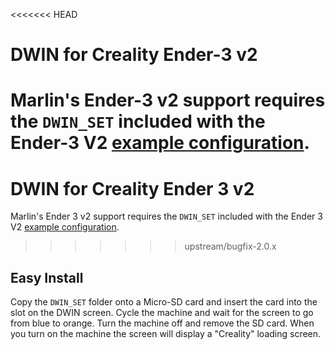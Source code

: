 <<<<<<< HEAD
# DWIN for Creality Ender-3 v2

Marlin's Ender-3 v2 support requires the `DWIN_SET` included with the Ender-3 V2 [example configuration](https://github.com/MarlinFirmware/Configurations/tree/bugfix-2.1.x/config/examples/Creality/Ender-3%20V2).
=======
# DWIN for Creality Ender 3 v2

Marlin's Ender 3 v2 support requires the `DWIN_SET` included with the Ender 3 V2 [example configuration](https://github.com/MarlinFirmware/Configurations/tree/bugfix-2.0.x/config/examples/Creality/Ender-3%20V2).
>>>>>>> upstream/bugfix-2.0.x

## Easy Install

Copy the `DWIN_SET` folder onto a Micro-SD card and insert the card into the slot on the DWIN screen. Cycle the machine and wait for the screen to go from blue to orange. Turn the machine off and remove the SD card. When you turn on the machine the screen will display a "Creality" loading screen.
